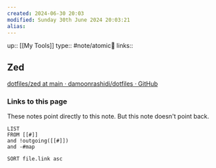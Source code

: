 ```yaml
---
created: 2024-06-30 20:03 
modified: Sunday 30th June 2024 20:03:21
alias: 
---
```

up::  [[My Tools]]
type:: #note/atomic🌳 
links::
## Zed

[dotfiles/zed at main · damoonrashidi/dotfiles · GitHub](https://github.com/damoonrashidi/dotfiles/tree/main/zed)

### Links to this page
These notes point directly to this note. But this note doesn't point back.
```dataview
LIST
FROM [[#]]
and !outgoing([[#]])
and -#map

SORT file.link asc
```



